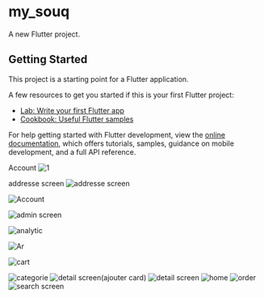 # my_souq

A new Flutter project.

## Getting Started

This project is a starting point for a Flutter application.

A few resources to get you started if this is your first Flutter project:

- [Lab: Write your first Flutter app](https://docs.flutter.dev/get-started/codelab)
- [Cookbook: Useful Flutter samples](https://docs.flutter.dev/cookbook)

For help getting started with Flutter development, view the
[online documentation](https://docs.flutter.dev/), which offers tutorials,
samples, guidance on mobile development, and a full API reference.

Account
![1](https://user-images.githubusercontent.com/116580671/209980812-4e49efe1-d44c-4e75-9345-5cce2117c9c5.PNG)

addresse screen
![addresse screen](https://user-images.githubusercontent.com/116580671/209980979-e5f5f17c-7499-4f38-8c39-cec406e0a55b.PNG)

![Account](https://user-images.githubusercontent.com/116580671/209981287-96f7cb4d-e1bb-4672-8aa1-f3f70dc56430.PNG)

![admin screen](https://user-images.githubusercontent.com/116580671/209981187-724b41ad-25da-49cc-a7e6-66ea426c5af8.PNG)

![analytic](https://user-images.githubusercontent.com/116580671/209981350-3807a46d-c5d3-43e2-b0ae-e0f8b3f9f8a5.PNG)

![Ar](https://user-images.githubusercontent.com/116580671/209981382-6d7df9a0-75c4-4cd1-ab00-e199f80f7b25.PNG)

![cart](https://user-images.githubusercontent.com/116580671/209981418-095995af-b917-4660-8ade-151e89c63c96.PNG)

![categorie](https://user-images.githubusercontent.com/116580671/209981449-16720807-8de2-4d9d-bdc3-b93383bae034.PNG)
![detail screen(ajouter card)](https://user-images.githubusercontent.com/116580671/209981469-951ba726-6602-4818-8ea9-09886e2a2545.PNG)
![detail screen](https://user-images.githubusercontent.com/116580671/209981538-611b7971-ca4f-4565-befa-04a3699ad16e.PNG)
![home](https://user-images.githubusercontent.com/116580671/209981629-38701118-e53b-4e2d-9a30-19778da0cbdf.PNG)
![order](https://user-images.githubusercontent.com/116580671/209981683-86b9a4de-4055-4d95-8e3a-cf6c58b710e3.PNG)
![search screen](https://user-images.githubusercontent.com/116580671/209981708-9f7c8142-8ab0-4746-a469-e43e3749d380.PNG)



